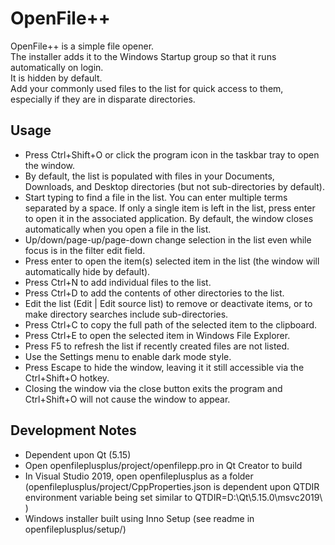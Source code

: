 # OpenFile++
OpenFile++ is a simple file opener.  
The installer adds it to the Windows Startup group so that it runs automatically on login.  
It is hidden by default.  
Add your commonly used files to the list for quick access to them, especially if they are in disparate directories.

## Usage
- Press Ctrl+Shift+O or click the program icon in the taskbar tray to open the window.
- By default, the list is populated with files in your Documents, Downloads, and Desktop directories (but not sub-directories by default).
- Start typing to find a file in the list.  You can enter multiple terms separated by a space.  If only a single item is left in the list, press enter to open it in the associated application.  By default, the window closes automatically when you open a file in the list.
- Up/down/page-up/page-down  change selection in the list even while focus is in the filter edit field.
- Press enter to open the item(s) selected item in the list (the window will automatically hide by default).
- Press Ctrl+N to add individual files to the list.
- Press Ctrl+D to add the contents of other directories to the list.
- Edit the list (Edit | Edit source list) to remove or deactivate items, or to make directory searches include sub-directories.
- Press Ctrl+C to copy the full path of the selected item to the clipboard.
- Press Ctrl+E to open the selected item in Windows File Explorer.
- Press F5 to refresh the list if recently created files are not listed.
- Use the Settings menu to enable dark mode style.
- Press Escape to hide the window, leaving it it still accessible via the Ctrl+Shift+O hotkey.
- Closing the window via the close button exits the program and Ctrl+Shift+O will not cause the window to appear.

## Development Notes
- Dependent upon Qt (5.15)
- Open openfileplusplus/project/openfilepp.pro in Qt Creator to build
- In Visual Studio 2019, open openfileplusplus as a folder (openfileplusplus/project/CppProperties.json is dependent upon QTDIR environment variable being set similar to QTDIR=D:\Qt\5.15.0\msvc2019\ )
- Windows installer built using Inno Setup (see readme in openfileplusplus/setup/)
